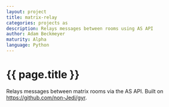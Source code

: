 ```yaml
---
layout: project
title: matrix-relay
categories: projects as
description: Relays messages between rooms using AS API
author: Adam Beckmeyer
maturity: Alpha
language: Python
---
```


# {{ page.title }}
Relays messages between matrix rooms via the AS API.
Built on https://github.com/non-Jedi/gyr.
